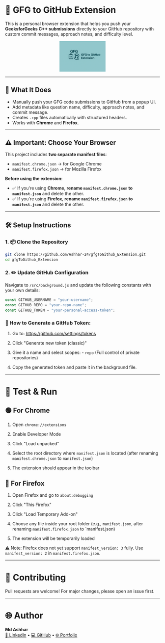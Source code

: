 # 🚀 GFG to GitHub Extension

This is a personal browser extension that helps you push your **GeeksforGeeks C++ submissions** directly to your GitHub repository with custom commit messages, approach notes, and difficulty level.

<p align="center">
  <img src="assets/gfgToGithub.png" alt="Extension Icon" width="150"/>
</p>

---

## 🧠 What It Does

- Manually push your GFG code submissions to GitHub from a popup UI.
- Add metadata like question name, difficulty, approach notes, and commit message.
- Creates `.cpp` files automatically with structured headers.
- Works with **Chrome** and **Firefox**.

---

## ⚠️ Important: Choose Your Browser

This project includes **two separate manifest files**:

- `manifest.chrome.json` → for Google Chrome
- `manifest.firefox.json` → for Mozilla Firefox

**Before using the extension**:

- ✅ If you're using **Chrome**, **rename `manifest.chrome.json` to `manifest.json`** and delete the other.
- ✅ If you're using **Firefox**, **rename `manifest.firefox.json` to `manifest.json`** and delete the other.

---

## 🛠️ Setup Instructions

### 1. 📦 Clone the Repository

```bash
git clone https://github.com/Ashhar-24/gfgToGithub_Extension.git
cd gfgToGithub_Extension
```

### 2. ✏️ Update GitHub Configuration

Navigate to `/src/background.js` and update the following constants with your own details:

```js
const GITHUB_USERNAME = "your-username";
const GITHUB_REPO = "your-repo-name";
const GITHUB_TOKEN = "your-personal-access-token";

```

### 🧾 How to Generate a GitHub Token:

1. Go to: https://github.com/settings/tokens

2. Click "Generate new token (classic)"

3. Give it a name and select scopes:
        -  `repo` (Full control of private repositories)

4. Copy the generated token and paste it in the background file.

---- 


# 🧪 Test & Run

## 🟢 For Chrome

1. Open `chrome://extensions`

2. Enable Developer Mode

3. Click "Load unpacked"

4.  Select the root directory where `manifest.json` is located (after renaming `manifest.chrome.json` to `manifest.json`)

5. The extension should appear in the toolbar

## 🔵 For Firefox

1. Open Firefox and go to `about:debugging`

2. Click "This Firefox"

3. Click "Load Temporary Add-on"

4. Choose any file inside your root folder (e.g., `manifest.json`, after renaming `manifest.firefox.json` to `manifest.json)

5. The extension will be temporarily loaded

⚠️ Note: Firefox does not yet support `manifest_version: 3` fully. Use `manifest_version: 2` in `manifest.firefox.json`.

---

# 🤝 Contributing

Pull requests are welcome! For major changes, please open an issue first.

---

# 🌐 Author

**Md Ashhar**  
[🔗 LinkedIn](https://www.linkedin.com/in/md-ashhar/) • [💻 GitHub](https://github.com/Ashhar-24) • [🌐 Portfolio](https://parichay-2-0.vercel.app)
